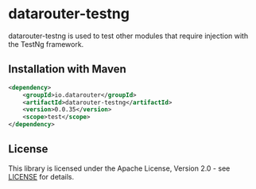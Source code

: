 # datarouter-testng

datarouter-testng is used to test other modules that require injection with the TestNg framework.

## Installation with Maven

```xml
<dependency>
	<groupId>io.datarouter</groupId>
	<artifactId>datarouter-testng</artifactId>
	<version>0.0.35</version>
	<scope>test</scope>
</dependency>
```

## License

This library is licensed under the Apache License, Version 2.0 - see [LICENSE](../LICENSE) for details.
